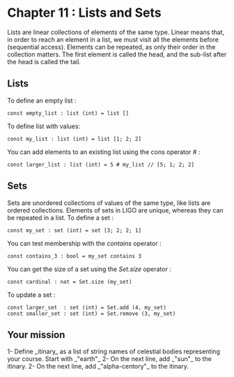 # Chapter 11 : Lists and Sets

<dialog character="pilot">You should now plot our course.</dialog>

Lists are linear collections of elements of the same type. Linear means that, in order to reach an element in a list, we must visit all the elements before (sequential access). Elements can be repeated, as only their order in the collection matters. The first element is called the head, and the sub-list after the head is called the tail.

## Lists

To define an empty list :

```
const empty_list : list (int) = list []
```

To define list with values:

```
const my_list : list (int) = list [1; 2; 2]
```

You can add elements to an existing list using the cons operator _#_ :

```
const larger_list : list (int) = 5 # my_list // [5; 1; 2; 2]
```

## Sets

Sets are unordered collections of values of the same type, like lists are ordered collections. Elements of sets in LIGO are unique, whereas they can be repeated in a list. To define a set :

```
const my_set : set (int) = set [3; 2; 2; 1]

```

You can test membership with the _contains_ operator :

```
const contains_3 : bool = my_set contains 3
```

You can get the size of a set using the _Set.size_ operator :

```
const cardinal : nat = Set.size (my_set)
```

To update a set :

```
const larger_set  : set (int) = Set.add (4, my_set)
const smaller_set : set (int) = Set.remove (3, my_set)
```

## Your mission

<!-- prettier-ignore -->1- Define _itinary_ as a list of string names of celestial bodies representing your course. Start with _"earth"_

<!-- prettier-ignore -->2- On the next line, add _"sun"_ to the itinary.

<!-- prettier-ignore -->2- On the next line, add _"alpha-centory"_ to the itinary.
